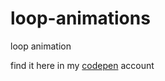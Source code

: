 # loop-animations
loop animation 

find it here in my [codepen](https://codepen.io/bhargavkadali39/pen/VwMwJyM) account
